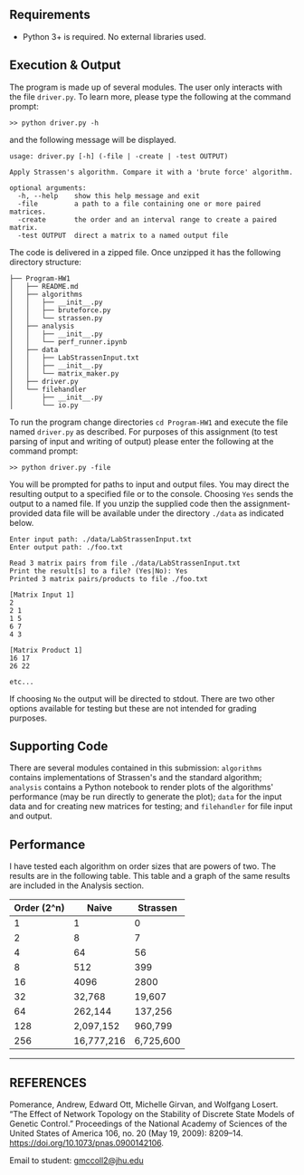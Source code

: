 
## Requirements

  * Python 3+ is required. No external libraries used.

## Execution & Output

The program is made up of several modules. The user only interacts with the file `driver.py`. To learn more, please type the following at the command prompt: 

```
>> python driver.py -h
```

and the following message will be displayed.

```
usage: driver.py [-h] (-file | -create | -test OUTPUT)

Apply Strassen's algorithm. Compare it with a 'brute force' algorithm.

optional arguments:
  -h, --help    show this help message and exit
  -file         a path to a file containing one or more paired matrices.
  -create       the order and an interval range to create a paired matrix.
  -test OUTPUT  direct a matrix to a named output file
```

The code is delivered in a zipped file. Once unzipped it has the following directory structure:

```
├── Program-HW1
│   ├── README.md
│   ├── algorithms
│   │   ├── __init__.py
│   │   ├── bruteforce.py
│   │   └── strassen.py
│   ├── analysis
│   │   ├── __init__.py
│   │   └── perf_runner.ipynb
│   ├── data
│   │   ├── LabStrassenInput.txt
│   │   ├── __init__.py
│   │   └── matrix_maker.py
│   ├── driver.py
│   └── filehandler
│       ├── __init__.py
│       └── io.py
```
To run the program change directories `cd Program-HW1` and execute the file named `driver.py` as described. For purposes of this assignment (to test parsing of input and writing of output) please enter the following at the command prompt:

```
>> python driver.py -file
```

You will be prompted for paths to input and output files. You may direct the resulting output to a specified file or to the console. Choosing `Yes` sends the output to a named file. If you unzip the supplied code then the assignment-provided data file will be available under the directory `./data` as indicated below.

```
Enter input path: ./data/LabStrassenInput.txt
Enter output path: ./foo.txt

Read 3 matrix pairs from file ./data/LabStrassenInput.txt
Print the result[s] to a file? (Yes|No): Yes
Printed 3 matrix pairs/products to file ./foo.txt

[Matrix Input 1]
2
2 1
1 5
6 7
4 3

[Matrix Product 1]
16 17
26 22

etc...
```

If choosing `No` the output will be directed to stdout. There are two other options available for testing but these are not intended for grading purposes.

## Supporting Code

There are several modules contained in this submission: `algorithms` contains implementations of Strassen's and the standard algorithm; `analysis` contains a Python notebook to render plots of the algorithms' performance (may be run directly to generate the plot); `data` for the input data and for creating new matrices for testing; and `filehandler` for file input and output. 

## Performance

I have tested each algorithm on order sizes that are powers of two. The results are in the following table. This table and a graph of the same results are included in the Analysis section. 

| Order (2^n) | Naive      | Strassen  |
|-------------|------------|-----------|
| 1           | 1          | 0         |
| 2           | 8          | 7         |
| 4           | 64         | 56        |
| 8           | 512        | 399       |
| 16          | 4096       | 2800      |
| 32          | 32,768     | 19,607    |
| 64          | 262,144    | 137,256   |
| 128         | 2,097,152  | 960,799   |
| 256         | 16,777,216 | 6,725,600 |

---

## REFERENCES
Pomerance, Andrew, Edward Ott, Michelle Girvan, and Wolfgang Losert. “The Effect of Network Topology on the Stability of Discrete State Models of Genetic Control.” Proceedings of the National Academy of Sciences of the United States of America 106, no. 20 (May 19, 2009): 8209–14. https://doi.org/10.1073/pnas.0900142106.


 Email to student: gmccoll2@jhu.edu
